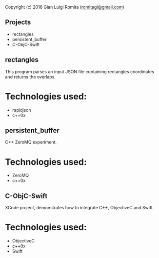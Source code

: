 Copyright (c) 2016 Gian Luigi Romita (romitagl@gmail.com)

## Projects
- rectangles
- persistent_buffer
- C-ObjC-Swift

## rectangles
This program parses an input JSON file containing rectangles coordinates and returns the overlaps.
# Technologies used:
- rapidjson
- c++0x

## persistent_buffer
C++ ZeroMQ experiment.
# Technologies used:
- ZeroMQ
- c++0x

## C-ObjC-Swift
XCode project, demonstrates how to integrate C++, ObjectiveC and Swift.
# Technologies used:
- ObjectiveC
- c++0x
- Swift
